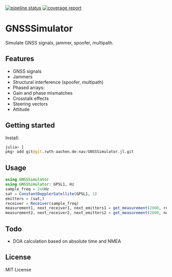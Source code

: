 [![pipeline status](https://git.rwth-aachen.de/nav/GNSSSimulator.jl/badges/master/pipeline.svg)](https://git.rwth-aachen.de/nav/GNSSSimulator.jl/commits/master)
[![coverage report](https://git.rwth-aachen.de/nav/GNSSSimulator.jl/badges/master/coverage.svg)](https://git.rwth-aachen.de/nav/GNSSSimulator.jl/commits/master)
# GNSSSimulator
Simulate GNSS signals, jammer, spoofer, multipath.

## Features

 * GNSS signals
 * Jammers
 * Structural interference (spoofer, multipath)
 * Phased arrays:
  * Gain and phase mismatches
  * Crosstalk effects
  * Steering vectors
  * Attitude

## Getting started

Install:
```julia
julia> ]
pkg> add git@git.rwth-aachen.de:nav/GNSSSimulator.jl.git
```

## Usage

```julia
using GNSSSimulator
using GNSSSimulator: GPSL1, Hz
sample_freq = 2e6Hz
sat = ConstantDopplerSatellite(GPSL1, 1)
emitters = (sat,)
receiver = Receiver(sample_freq)
measurement1, next_receiver1, next_emitters1 = get_measurement(2000, receiver, emitters)
measurement2, next_receiver2, next_emitters2 = get_measurement(2000, next_receiver1, next_emitters1)
```

## Todo

* DOA calculation based on absolute time and NMEA

## License

MIT License
